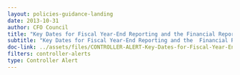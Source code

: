 ```yaml
---
layout: policies-guidance-landing 
date: 2013-10-31
author: CFO Council
title: "Key Dates for Fiscal Year-End Reporting and the	Financial Report of the	United States Government"
subtitle: "Key Dates for Fiscal Year-End Reporting and the	Financial Report"
doc-link: ../assets/files/CONTROLLER-ALERT-Key-Dates-for-Fiscal-Year-End-Reporting-and-the-Financial-Report-of-the-United-States-Government.pdf
filters: controller-alerts
type: Controller Alert
---
```

